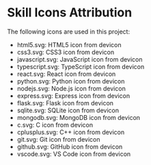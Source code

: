 # Skill Icons Attribution

The following icons are used in this project:

- html5.svg: HTML5 icon from devicon
- css3.svg: CSS3 icon from devicon
- javascript.svg: JavaScript icon from devicon
- typescript.svg: TypeScript icon from devicon
- react.svg: React icon from devicon
- python.svg: Python icon from devicon
- nodejs.svg: Node.js icon from devicon
- express.svg: Express icon from devicon
- flask.svg: Flask icon from devicon
- sqlite.svg: SQLite icon from devicon
- mongodb.svg: MongoDB icon from devicon
- c.svg: C icon from devicon
- cplusplus.svg: C++ icon from devicon
- git.svg: Git icon from devicon
- github.svg: GitHub icon from devicon
- vscode.svg: VS Code icon from devicon
